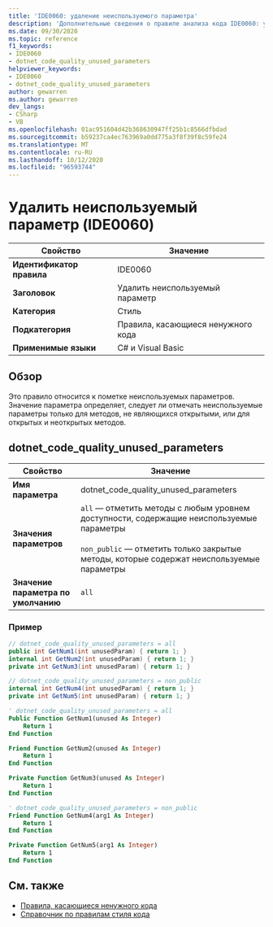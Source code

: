 ```yaml
---
title: 'IDE0060: удаление неиспользуемого параметра'
description: 'Дополнительные сведения о правиле анализа кода IDE0060: удаление неиспользуемых параметров'
ms.date: 09/30/2020
ms.topic: reference
f1_keywords:
- IDE0060
- dotnet_code_quality_unused_parameters
helpviewer_keywords:
- IDE0060
- dotnet_code_quality_unused_parameters
author: gewarren
ms.author: gewarren
dev_langs:
- CSharp
- VB
ms.openlocfilehash: 01ac951604d42b368630947ff25b1c8566dfbdad
ms.sourcegitcommit: b59237ca4ec763969a0dd775a3f8f39f8c59fe24
ms.translationtype: MT
ms.contentlocale: ru-RU
ms.lasthandoff: 10/12/2020
ms.locfileid: "96593744"
---
```

# <a name="remove-unused-parameter-ide0060"></a>Удалить неиспользуемый параметр (IDE0060)

|Свойство|Значение|
|-|-|
| **Идентификатор правила** | IDE0060 |
| **Заголовок** | Удалить неиспользуемый параметр |
| **Категория** | Стиль |
| **Подкатегория** | Правила, касающиеся ненужного кода |
| **Применимые языки** | C# и Visual Basic |

## <a name="overview"></a>Обзор

Это правило относится к пометке неиспользуемых параметров. Значение параметра определяет, следует ли отмечать неиспользуемые параметры только для методов, не являющихся открытыми, или для открытых и неоткрытых методов.

## <a name="dotnet_code_quality_unused_parameters"></a>dotnet_code_quality_unused_parameters

|Свойство|Значение|
|-|-|
| **Имя параметра** | dotnet_code_quality_unused_parameters
| **Значения параметров** | `all` — отметить методы с любым уровнем доступности, содержащие неиспользуемые параметры<br /><br />`non_public` — отметить только закрытые методы, которые содержат неиспользуемые параметры |
| **Значение параметра по умолчанию** | `all` |

### <a name="example"></a>Пример

```csharp
// dotnet_code_quality_unused_parameters = all
public int GetNum1(int unusedParam) { return 1; }
internal int GetNum2(int unusedParam) { return 1; }
private int GetNum3(int unusedParam) { return 1; }

// dotnet_code_quality_unused_parameters = non_public
internal int GetNum4(int unusedParam) { return 1; }
private int GetNum5(int unusedParam) { return 1; }
```

```vb
' dotnet_code_quality_unused_parameters = all
Public Function GetNum1(unused As Integer)
    Return 1
End Function

Friend Function GetNum2(unused As Integer)
    Return 1
End Function

Private Function GetNum3(unused As Integer)
    Return 1
End Function

' dotnet_code_quality_unused_parameters = non_public
Friend Function GetNum4(arg1 As Integer)
    Return 1
End Function

Private Function GetNum5(arg1 As Integer)
    Return 1
End Function
```

## <a name="see-also"></a>См. также

- [Правила, касающиеся ненужного кода](unnecessary-code-rules.md)
- [Справочник по правилам стиля кода](index.md)
